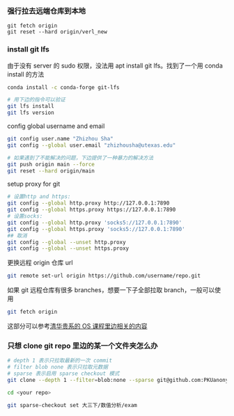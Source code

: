 ### 强行拉去远端仓库到本地

```
git fetch origin
git reset --hard origin/verl_new
```



### install git lfs

由于没有 server 的 sudo 权限，没法用 apt install git lfs。找到了一个用 conda install 的方法

```bash
conda install -c conda-forge git-lfs

# 用下边的指令可以验证
git lfs install
git lfs version
```

config global username and email
```bash
git config user.name "Zhizhou Sha"
git config --global user.email "zhizhousha@utexas.edu"
```

```bash
# 如果遇到了不能解决的问题，下边提供了一种暴力的解决方法
git push origin main --force
git reset --hard origin/main
```

setup proxy for git

```bash
# 设置http and https:
git config --global http.proxy http://127.0.0.1:7890
git config --global https.proxy https://127.0.0.1:7890
# 设置socks:
git config --global http.proxy 'socks5://127.0.0.1:7890'
git config --global https.proxy 'socks5://127.0.0.1:7890'
## 取消
git config --global --unset http.proxy
git config --global --unset https.proxy
```

更换远程 origin 仓库 url

```bash
git remote set-url origin https://github.com/username/repo.git
```

如果 git 远程仓库有很多 branches，想要一下子全部拉取 branch，一般可以使用 

```bash
git fetch origin
```

这部分可以参考[清华贵系的 OS 课程里边相关的内容](https://learningos.cn/uCore-Tutorial-Guide-2025S/chapter4/0intro.html#github)

### 只想 clone git repo 里边的某一个文件夹怎么办

```bash
# depth 1 表示只拉取最新的一次 commit
# filter blob none 表示只拉取元数据
# sparse 表示启用 sparse checkout 模式
git clone --depth 1 --filter=blob:none --sparse git@github.com:PKUanonym/REKCARC-TSC-UHT.git

cd <your repo>

git sparse-checkout set 大三下/数值分析/exam
```

